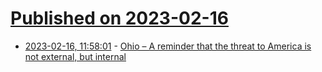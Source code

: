 # [Published on 2023-02-16](index.md)

* [2023-02-16, 11:58:01](https://news.ycombinator.com/item?id=34817590) - [Ohio – A reminder that the threat to America is not external, but internal](https://www.globaltimes.cn/page/202302/1285474.shtml)
